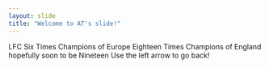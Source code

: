 ```yaml
---
layout: slide
title: "Welcome to AT's slide!"
---
```

LFC Six Times Champions of Europe Eighteen Times Champions of England hopefully soon to be Nineteen
Use the left arrow to go back!
